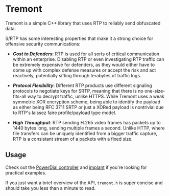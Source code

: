 # Tremont

Tremont is a simple C++ library that uses RTP to reliably send obfuscated data.

S/RTP has some interesting properties that make it a strong choice for offensive security communications:

* ***Cost to Defenders***: RTP is used for all sorts of critical communication within an enterprise. Disabling RTP or even investigating RTP traffic can be extremely expensive for defenders, as they would either have to come up with complex defense measures or accept the risk and act reactively, potentially sifting through terabytes of traffic logs.
  
* ***Protocol Flexibility***: Different RTP products use different signaling protocols to negotiate keys for SRTP, meaning that there is no one-size-fits-all way to decrypt traffic, unlike HTTPS.  While Tremont uses a weak symmetric XOR encryption scheme, being able to identify the payload as either being RFC 3711 SRTP or just a XORed payload is nontrivial due to RTP's laissez faire profile/payload type model.

* ***High Throughput***: RTP sending H.265 video frames has packets up to 1440 bytes long, sending multiple frames a second. Unlike HTTP, where file transfers can be uniquely identified from a bigger traffic capture, RTP is a consistant stream of a packets with a fixed size.

## Usage
Check out the [PowerDial controller](https://github.com/chomphuthip/powerdial/blob/main/main.c) and [implant](https://github.com/chomphuthip/powerdial/blob/main/implant.c) if you're looking for practical examples. 

If you just want a brief overview of the API, `tremont.h` is super concise and should take you less than a minute to read. 
